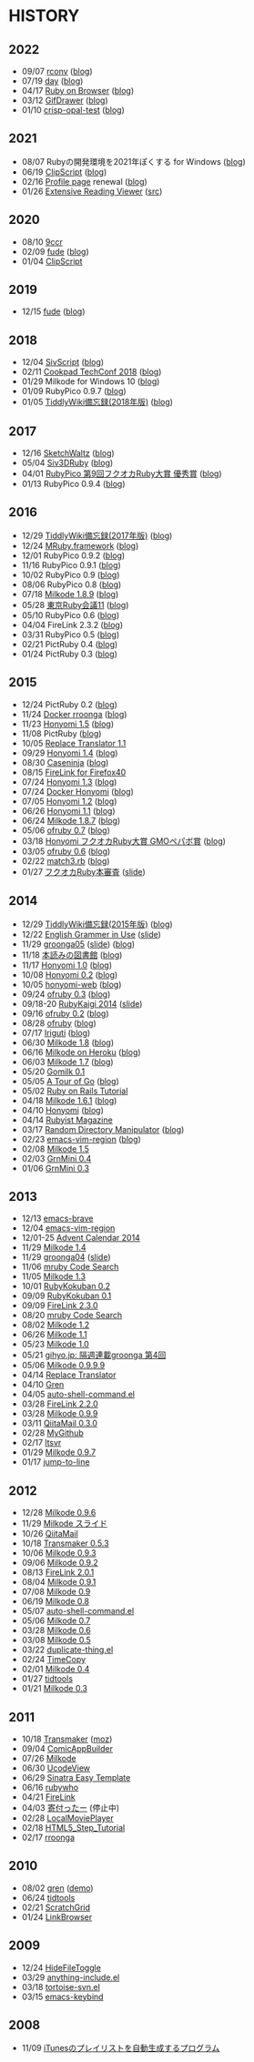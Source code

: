 # HISTORY

## 2022
- 09/07 [rconv](https://rconv.ongaeshi.me) ([blog](https://ongaeshi.hatenablog.com/entry/rconv))
- 07/19 [day](https://github.com/ongaeshi/day) ([blog](https://ongaeshi.hatenablog.com/entry/day-blog-system))
- 04/17 [Ruby on Browser](https://ongaeshi.hatenablog.com/entry/rubyonbrowser-1.0.0) ([blog](https://ongaeshi.hatenablog.com/entry/rubyonbrowser-1.0.0))
- 03/12 [GifDrawer](https://github.com/ongaeshi/GifDrawer) ([blog](https://ongaeshi.hatenablog.com/entry/gifdrawer))
- 01/10 [crisp-opal-test](https://github.com/ongaeshi/crisp-opal-test) ([blog](https://ongaeshi.hatenablog.com/entry/crisp-game-lib-for-opal))

## 2021
- 08/07 Rubyの開発環境を2021年ぽくする for Windows ([blog](https://ongaeshi.hatenablog.com/entry/ruby-development-environment-for-windows))
- 06/19 [ClipScript](https://github.com/ongaeshi/clipscript) ([blog](https://ongaeshi.hatenablog.com/entry/developping-clip-script))
- 02/16 [Profile page](https://www.ongaeshi.me) renewal ([blog](http://ongaeshi.hatenablog.com/entry/2021/02/16/225922))
- 01/26 [Extensive Reading Viewer](https://peaceful-eyrie-04207.herokuapp.com/) ([src](https://github.com/ongaeshi/extensive_reading_viewer))

## 2020
- 08/10 [9ccr](https://github.com/ongaeshi/9ccr)
- 02/09 [fude](https://github.com/ongaeshi/fude) ([blog](http://ongaeshi.hatenablog.com/entry/2020/02/09/212839))
- 01/04 [ClipScript](https://github.com/ongaeshi/ClipScript)

## 2019
- 12/15 [fude](https://github.com/ongaeshi/fude) ([blog](http://ongaeshi.hatenablog.com/entry/2019/12/15/150909))

## 2018
- 12/04 [SivScript](https://github.com/ongaeshi/SivScript) ([blog](http://ongaeshi.hatenablog.com/entry/2018/12/04/231442))
- 02/11 [Cookpad TechConf 2018](https://techconf.cookpad.com/2018/) ([blog](http://ongaeshi.hatenablog.com/entry/cookpad-techconf-2018))
- 01/29 Milkode for Windows 10 ([blog](http://ongaeshi.hatenablog.com/entry/milkode-windows-10-ruby2.4))
- 01/09 RubyPico 0.9.7 ([blog](http://ongaeshi.hatenablog.com/entry/mruby-0.9.7))
- 01/05 [TiddlyWiki備忘録(2018年版)](https://github.com/ongaeshi/my_tiddlywiki) ([blog](http://ongaeshi.hatenablog.com/entry/tiddlywiki-2018))

## 2017
- 12/16 [SketchWaltz](https://github.com/ongaeshi/sketchwaltz) ([blog](https://qiita.com/ongaeshi/items/c690fc0fa157c4cb4a08))
- 05/04 [Siv3DRuby](https://github.com/ongaeshi/Siv3DRuby) ([blog](http://ongaeshi.hatenablog.com/entry/2017/05/04/022820))
- 04/01 [RubyPico 第9回フクオカRuby大賞 優秀賞](http://www.digitalfukuoka.jp/topics/86) ([blog](http://ongaeshi.hatenablog.com/entry/rubypico-f-ruby-09))
- 01/13 RubyPico 0.9.4 ([blog](http://ongaeshi.hatenablog.com/entry/rubypico-0.9.4))

## 2016
- 12/29 [TiddlyWiki備忘録(2017年版)](https://github.com/ongaeshi/my_tiddlywiki) ([blog](http://ongaeshi.hatenablog.com/entry/tiddlywiki-2017))
- 12/24 [MRuby.framework](https://github.com/ongaeshi/ios-ruby-embedded) ([blog](https://qiita.com/ongaeshi/items/2b06ca81ac5d76f04083))
- 12/01 RubyPico 0.9.2 ([blog](http://ongaeshi.hatenablog.com/entry/rubypico-0.9.2))
- 11/16 RubyPico 0.9.1 ([blog](http://ongaeshi.hatenablog.com/entry/rubypico-0.9.1))
- 10/02 RubyPico 0.9 ([blog](http://ongaeshi.hatenablog.com/entry/rubypico-0.9))
- 08/06 RubyPico 0.8 ([blog](http://ongaeshi.hatenablog.com/entry/rubypico-0.8))
- 07/18 [Milkode 1.8.9](https://github.com/ongaeshi/milkode) ([blog](http://ongaeshi.hatenablog.com/entry/milkode-1.8.9))
- 05/28 [東京Ruby会議11](http://regional.rubykaigi.org/tokyo11/) ([blog](http://ongaeshi.hatenablog.com/entry/2016/05/28/214044))
- 05/10 RubyPico 0.6 ([blog](http://ongaeshi.hatenablog.com/entry/rubypico-0.6))
- 04/04 FireLink 2.3.2 ([blog](https://qiita.com/ongaeshi/items/4b6c48a11c453699f27a))
- 03/31 RubyPico 0.5 ([blog](http://ongaeshi.hatenablog.com/entry/rubypico-0.5))
- 02/21 PictRuby 0.4 ([blog](http://ongaeshi.hatenablog.com/entry/pictruby-0.4))
- 01/24 PictRuby 0.3 ([blog](http://ongaeshi.hatenablog.com/entry/pictruby-0.3))

## 2015
- 12/24 PictRuby 0.2 ([blog](http://ongaeshi.hatenablog.com/entry/pictruby-0.2))
- 11/24 [Docker rroonga](https://hub.docker.com/r/groonga/rroonga/) ([blog](http://ongaeshi.hatenablog.com/entry/docker-rroonga))
- 11/23 [Honyomi 1.5](https://github.com/ongaeshi/honyomi/) ([blog](http://ongaeshi.hatenablog.com/entry/honyomi-1.5))
- 11/08 PictRuby ([blog](http://ongaeshi.hatenablog.com/entry/release-pictruby))
- 10/05 [Replace Translator 1.1](http://ongaeshi.hatenablog.com/entry/replace-translator-1.1)
- 09/29 [Honyomi 1.4](https://github.com/ongaeshi/honyomi/) ([blog](http://ongaeshi.hatenablog.com/entry/honyomi-1.4))
- 08/30 [Caseninja](https://github.com/ongaeshi/caseninja) ([blog](http://ongaeshi.hatenablog.com/entry/caseninja))
- 08/15 [FireLink for Firefox40](http://ongaeshi.hatenablog.com/entry/fix-firelink-for-firefox40)
- 07/24 [Honyomi 1.3](https://github.com/ongaeshi/honyomi/) ([blog](http://ongaeshi.hatenablog.com/entry/honyomi-1.3))
- 07/24 [Docker Honyomi](https://registry.hub.docker.com/u/ongaeshi/honyomi/) ([blog](http://ongaeshi.hatenablog.com/entry/docker-honyomi))
- 07/05 [Honyomi 1.2](https://github.com/ongaeshi/honyomi/) ([blog](http://ongaeshi.hatenablog.com/entry/honyomi-1.2))
- 06/26 [Honyomi 1.1](https://github.com/ongaeshi/honyomi/) ([blog](http://ongaeshi.hatenablog.com/entry/honyomi-1.1))
- 06/24 [Milkode 1.8.7](https://github.com/ongaeshi/milkode) ([blog](http://ongaeshi.hatenablog.com/entry/milkode-1.8.7))
- 05/06 [ofruby 0.7](http://ofruby.tokyo) ([blog](http://ongaeshi.hatenablog.com/entry/ofruby-0.7))
- 03/18 [Honyomi フクオカRuby大賞 GMOペパボ賞](http://www.digitalfukuoka.jp/topics/68) ([blog](http://ongaeshi.hatenablog.com/entry/i-got-the-award-in-fukuoka-ruby-07))
- 03/05 [ofruby 0.6](http://ofruby.tokyo) ([blog](http://ongaeshi.hatenablog.com/entry/ofruby-0.6))
- 02/22 [match3.rb](https://github.com/ongaeshi/ofruby-sample#09-match3-game) ([blog](http://ongaeshi.hatenablog.com/entry/ofruby-match3))
- 01/27 [フクオカRuby本審査](http://ongaeshi.hatenablog.com/entry/fukuoka-ruby-07) ([slide](http://ongaeshi.me/slide/f-ruby-07))

## 2014
- 12/29 [TiddlyWiki備忘録(2015年版)](https://github.com/ongaeshi/my_tiddlywiki) ([blog](http://ongaeshi.hatenablog.com/entry/tiddlywiki-2015))
- 12/22 [English Grammer in Use](http://ongaeshi.hatenablog.com/entry/homework-of-winter-break) ([slide](http://ongaeshi.me/slide/grn_mini-groonga05))
- 11/29 [groonga05](https://groonga.doorkeeper.jp/events/15816) ([slide](http://ongaeshi.me/slide/grn_mini-groonga05)) ([blog](http://ongaeshi.hatenablog.com/entry/2014/12/01/000350))
- 11/18 [本読みの図書館](http://honyomi.ongaeshi.me/) ([blog](http://ongaeshi.hatenablog.com/entry/honyomi-books))
- 11/17 [Honyomi 1.0](https://github.com/ongaeshi/honyomi) ([blog](http://ongaeshi.hatenablog.com/entry/honyomi-1.0))
- 10/08 [Honyomi 0.2](https://github.com/ongaeshi/honyomi) ([blog](http://ongaeshi.hatenablog.com/entry/honyomi-0.2))
- 10/05 [honyomi-web](https://github.com/ongaeshi/honyomi) ([blog](http://ongaeshi.hatenablog.com/entry/honyomi-web))
- 09/24 [ofruby 0.3](http://ofruby.tokyo/) ([blog](http://ongaeshi.hatenablog.com/entry/ofruby-0.3))
- 09/18-20 [RubyKaigi 2014](http://rubykaigi.org/2014) ([slide](http://ongaeshi.me/slide/ofruby-rubykaigi-2014))
- 09/16 [ofruby 0.2](http://ofruby.tokyo/) ([blog](http://ongaeshi.hatenablog.com/entry/ofruby-0.2))
- 08/28 [ofruby](http://ofruby.tokyo/) ([blog](http://ongaeshi.hatenablog.com/entry/ofruby-released))
- 07/17 [Iriguti](http://iriguti.ongaeshi.me/) ([blog](http://ongaeshi.hatenablog.com/entry/iriguti-released))
- 06/30 [Milkode 1.8](https://github.com/ongaeshi/milkode) ([blog](http://ongaeshi.hatenablog.com/entry/milkode-1.8))
- 06/16 [Milkode on Heroku](https://github.com/ongaeshi/milkode-on-heroku) ([blog](http://ongaeshi.hatenablog.com/entry/milkode-on-heroku))
- 06/03 [Milkode 1.7](https://github.com/ongaeshi/milkode) ([blog](http://ongaeshi.hatenablog.com/entry/milkode-1.7))
- 05/20 [Gomilk 0.1](https://github.com/ongaeshi/gomilk)
- 05/05 [A Tour of Go](https://github.com/ongaeshi/tour-of-go) ([blog](http://ongaeshi.hatenablog.com/entry/go-language-impressions))
- 05/02 [Ruby on Rails Tutorial](http://ongaeshi.hatenablog.com/entry/railstutorial)
- 04/18 [Milkode 1.6.1](https://github.com/ongaeshi/milkode) ([blog](http://ongaeshi.hatenablog.com/entry/milkode-1.6.1))
- 04/10 [Honyomi](https://github.com/ongaeshi/honyomi) ([blog](http://ongaeshi.hatenablog.com/entry/honyomi-init))
- 04/14 [Rubyist Magazine](http://magazine.rubyist.net/?0046-Milkode)
- 03/17 [Random Directory Manipulator](https://github.com/ongaeshi/groonga-broated-test) ([blog](http://ongaeshi.hatenablog.com/entry/random-directory-manipulator))
- 02/23 [emacs-vim-region](https://github.com/ongaeshi/emacs-vim-region) ([blog](http://ongaeshi.hatenablog.com/entry/vim-region-with-expand-region))
- 02/08 [Milkode 1.5](https://rubygems.org/gems/milkode/versions/1.5.0)
- 02/03 [GrnMini 0.4](https://github.com/ongaeshi/grn_mini)
- 01/06 [GrnMini 0.3](https://github.com/ongaeshi/grn_mini)

## 2013
- 12/13 [emacs-brave](https://github.com/ongaeshi/emacs-brave)
- 12/04 [emacs-vim-region](https://github.com/ongaeshi/emacs-vim-region)
- 12/01-25 [Advent Calendar 2014](http://ongaeshi.hatenablog.com/entry/advent-calendar-2014)
- 11/29 [Milkode 1.4](https://rubygems.org/gems/milkode/versions/1.4.0)
- 11/29 [groonga04](http://atnd.org/events/43461) ([slide](http://ongaeshi.me/slide/groonga04))
- 11/06 [mruby Code Search](http://mruby-code-search.ongaeshi.me/)
- 11/05 [Milkode 1.3](https://rubygems.org/gems/milkode/versions/1.3.0)
- 10/01 [RubyKokuban 0.2](https://github.com/ongaeshi/rubykokuban-gem)
- 09/09 [RubyKokuban 0.1](https://github.com/ongaeshi/rubykokuban-gem)
- 09/09 [FireLink 2.3.0](http://firelink.ongaeshi.me)
- 08/20 [mruby Code Search](http://mrubysearch.ongaeshi.me/)
- 08/02 [Milkode 1.2](https://rubygems.org/gems/milkode/versions/1.2.0)
- 06/26 [Milkode 1.1](https://rubygems.org/gems/milkode/versions/1.1.0)
- 05/23 [Milkode 1.0](https://rubygems.org/gems/milkode/versions/1.0.0)
- 05/21 [gihyo.jp: 隔週連載groonga 第4回](https://gihyo.jp/dev/clip/01/groonga/0004)
- 05/06 [Milkode 0.9.9.9](https://rubygems.org/gems/milkode/versions/0.9.9.9)
- 04/14 [Replace Translator](https://addons.mozilla.org/firefox/addon/replace-translator/)
- 04/10 [Gren](http://gren.ongaeshi.me/)
- 04/05 [auto-shell-command.el](https://github.com/ongaeshi/auto-shell-command)
- 03/28 [FireLink 2.2.0](http://firelink.ongaeshi.me)
- 03/28 [Milkode 0.9.9](https://rubygems.org/gems/milkode/versions/0.9.9)
- 03/11 [QiitaMail 0.3.0](https://github.com/ongaeshi/qiita_mail)
- 02/28 [MyGithub](https://github.com/ongaeshi/mygithub)
- 02/17 [ltsvr](https://github.com/ongaeshi/ltsvr)
- 01/29 [Milkode 0.9.7](https://rubygems.org/gems/milkode/versions/0.9.7)
- 01/17 [jump-to-line](https://github.com/ongaeshi/jump-to-line)

## 2012
- 12/28 [Milkode 0.9.6](https://rubygems.org/gems/milkode/versions/0.9.6)
- 11/29 [Milkode スライド](http://milkode.ongaeshi.me/slide/groonga03)
- 10/26 [QiitaMail](https://github.com/ongaeshi/qiita_mail)
- 10/18 [Transmaker 0.5.3](https://addons.mozilla.org/firefox/addon/transmaker)
- 10/06 [Milkode 0.9.3](https://rubygems.org/gems/milkode/versions/0.9.3)
- 09/06 [Milkode 0.9.2](https://rubygems.org/gems/milkode/versions/0.9.2)
- 08/13 [FireLink 2.0.1](http://firelink.ongaeshi.me)
- 08/04 [Milkode 0.9.1](http://milkode.ongaeshi.me/)
- 07/08 [Milkode 0.9](http://milkode.ongaeshi.me/)
- 06/19 [Milkode 0.8](http://milkode.ongaeshi.me/)
- 05/07 [auto-shell-command.el](https://github.com/ongaeshi/auto-shell-command)
- 05/06 [Milkode 0.7](http://milkode.ongaeshi.me/)
- 03/28 [Milkode 0.6](http://milkode.ongaeshi.me/)
- 03/08 [Milkode 0.5](http://milkode.ongaeshi.me/)
- 03/22 [duplicate-thing.el](https://github.com/ongaeshi/duplicate-thing)
- 02/24 [TimeCopy](http://ongaeshi.hatenablog.com/entry/2012/02/24/002642)
- 02/01 [Milkode 0.4](http://milkode.ongaeshi.me/)
- 01/27 [tidtools](https://github.com/ongaeshi/tidtools)
- 01/21 [Milkode 0.3](http://milkode.ongaeshi.me/)

## 2011
- 10/18 [Transmaker](http://transmaker.ongaeshi.me) ([moz](https://addons.mozilla.org/firefox/addon/transmaker/))
- 09/04 [ComicAppBuilder](https://github.com/ongaeshi/ComicAppBuilder)
- 07/26 [Milkode](http://milkode.ongaeshi.me/)
- 06/30 [UcodeView](http://ucodeview.ongaeshi.me)
- 06/29 [Sinatra Easy Template](http://sinatra-easy-template.ongaeshi.me)
- 06/16 [rubywho](https://github.com/ongaeshi/rubywho)
- 04/21 [FireLink](http://firelink.ongaeshi.me)
- 04/03 [寄付ったー](http://kifutter.ongaeshi.me) (停止中)
- 02/28 [LocalMoviePlayer](./LocalMoviePlayer)
- 02/18 [HTML5_Step_Tutorial](./HTML5_Step_Tutorial)
- 02/17 [rroonga](http://www44.atwiki.jp/ongaeshi/pages/14.html)

## 2010
- 08/02 [gren](http://gren.ongaeshi.me) ([demo](./gren))
- 06/24 [tidtools](https://github.com/ongaeshi/tidtools)
- 02/21 [ScratchGrid](http://d.hatena.ne.jp/tuto0621/20100221/1266746963)
- 01/24 [LinkBrowser](http://d.hatena.ne.jp/tuto0621/20100124/1264326786)

## 2009
- 12/24 [HideFileToggle](http://d.hatena.ne.jp/tuto0621/20091214/1260809721)
- 03/29 [anything-include.el](http://d.hatena.ne.jp/tuto0621/20090329/1238327158)
- 03/18 [tortoise-svn.el](http://www.emacswiki.org/emacs/TortoiseSVN)
- 03/15 [emacs-keybind](http://sourceforge.jp/projects/emacs-keybind/)

## 2008
- 11/09 [iTunesのプレイリストを自動生成するプログラム](http://d.hatena.ne.jp/tuto0621/20081109/1226217665)
